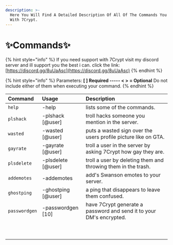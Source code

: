 ```yaml
---
description: >-
  Here You Will Find A Detailed Description Of All Of The Commands You Can Use
  With 7Crypt.
---
```


# ✨Commands✨

{% hint style="info" %}
If you need support with 7Crypt visit my discord server and ill support you the best i can. click the link: [https://discord.gg/8uUaAsc](https://discord.gg/8uUaAsc)
{% endhint %}

{% hint style="info" %}
Parameters:                                                                                                                                                   **\[ \] Required ----- &lt; &gt; =  Optional**                                                                                                                   Do not include either of them when executing your command.
{% endhint %}

| Command | Usage | Description |
| :--- | :--- | :--- |
| `help`  | -help | lists some of the commands. |
| `plshack` | -plshack \[@user\] | troll hacks someone you mention in the server. |
| `wasted` | -wasted \[@user\] | puts a wasted sign over the users profile picture like on GTA. |
| `gayrate` | -gayrate \[@user\] | troll a user in the server by asking 7Crypt how gay they are. |
| `plsdelete` | -plsdelete \[@user\] | troll a user by deleting them and throwing them in the trash. |
| `addemotes` | -addemotes | add's Swanson emotes to your server. |
| `ghostping` | -ghostping \[@user\] | a ping that disappears to leave them confused. |
| `passwordgen` | -passwordgen \[10\] | have 7Crypt generate a password and send it to your DM's encrypted. |
|  |  |  |
|  |  |  |
|  |  |  |
|  |  |  |
|  |  |  |
|  |  |  |
|  |  |  |
|  |  |  |
|  |  |  |



